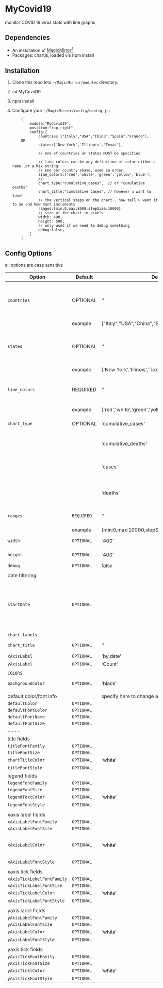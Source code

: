 # MyCovid19

monitor COVID 19 virus stats with line graphs



## Dependencies

* An installation of [MagicMirror<sup>2</sup>](https://github.com/MichMich/MagicMirror)
* Packages: chartjs, loaded vis npm install

## Installation

1. Clone this repo into `~/MagicMirror/modules` directory.
2. cd MyCovid19
3. npm install
4. Configure your `~/MagicMirror/config/config.js`:

    ```
		{
			module:"MyCovid19",
			position:"top_right",
			config:{
				countries:["Italy","USA","China","Spain","France"],
        OR
				states:['New York','Illinois','Texas'],

				// one of countries or states MUST be specified

				// line colors can be any definition of color either a name ,or a hex string
				// one per country above, used in order,
				line_colors:['red','white','green','yellow','blue'],
				//				
				chart_type:"cumulative_cases",  // or "cumulative deaths"
				chart_title:"Cumulative Cases", // however u want to label
				// the vertical steps on the chart.. how tall u want it to be and how mant increments
				ranges:{min:0,max:8000,stepSize:10000},
				// size of the chart in pixels
			    width: 400,
			    height: 500,
			    // only used if we need to debug something
			    debug:false,
			}
		}
    ```

## Config Options

all options are case sensitive

| **Option** | **Default** | **Default** | **Info**
| --- | --- | --- | --- |
| `countries` | OPTIONAL | '' | the list of countries for which you would like the chart to report |
||example | ["Italy","USA","China","Spain", "Germany"]|
| `states` | OPTIONAL | '' | the list of countries for which you would like the chart to report |
||example | ['New York','Illinois','Texas']|
| `line_colors` | REQUIRED | '' | an array of colors to represent the individual country data|
|| example| ['red','white','green','yellow','#34ebde','#34ebde']|
| `chart_type` | OPTIONAL | 'cumulative_cases' | cases reported by country |
|        |          |'cumulative_deaths' |  deaths reported by country |
|        |          |'cases' | new cases reported by day by country |
|        |          |'deaths' | new deaths reported by day by country |
| `ranges` | `REQUIRED` | ''| the Y axis size and step rate ) |
||example|	{min:0,max:10000,stepSize:2000}
| `width` | `OPTIONAL` | '400'  |  width of the output chart |
| `height` | `OPTIONAL`| '400' | height of the output chart |
| `debug` | `OPTIONAL` | false ||
|||||
| date filtering ||||
| `startDate`| `OPTIONAL` | | text data MM/DD/YYYY to start chart data , default is data decides beginning of chart|
|||||
| `chart labels`||||
| `chart_title`| `OPTIONAL` | '' | title over the chart data |
| `xAxisLabel`| `OPTIONAL` | 'by date' | |
| `yAxisLabel`| `OPTIONAL` | 'Count' | |
| |||||
| `COLORS`||||
| `backgroundColor` | `OPTIONAL` | 'black' | background of chart |
|||||
| default color/font info ||specify here to change all at once|
|`defaultColor`|`OPTIONAL`|||
|`defaultFontColor`|`OPTIONAL`|||
|`defaultFontName`|`OPTIONAL`|||
|`defaultFontSize`|`OPTIONAL`|||
|----||||
| title fields ||||
| `titleFontFamily`|`OPTIONAL`|||
|`titleFontSize`|`OPTIONAL`|||
|`chartTitleColor`|`OPTIONAL`|'white'||
|`titleFontStyle`| `OPTIONAL`|| 'bold', 'italic'|
|legend fields||||
|`legendFontFamily`|`OPTIONAL`|||
|`legendFontSize`|`OPTIONAL`|||
|`legendTextColor`|`OPTIONAL`|'white'||
|`legendFontStyle`| `OPTIONAL`|| 'bold', 'italic'|
|||||
|xaxis label fields||||
|`xAxisLabelFontFamily`|`OPTIONAL`|||
|`xAxisLabelFontSize`|`OPTIONAL`|||
|`xAxisLabelColor`|`OPTIONAL`|'white'|color of the label on the horizontal axes|
|`xAxisLabelFontStyle`| `OPTIONAL`|| 'bold', 'italic'|
|||||
|xaxis tick fields|||||
|`xAxisTickLabelFontFamily`|`OPTIONAL`|||
|`xAxisTickLabelFontSize`|`OPTIONAL`|||
|`xAxisTickLabelColor`| `OPTIONAL`|'white'| |
|`xAxisTickLabelFontStyle`| `OPTIONAL`|| 'bold', 'italic'|
|||||
|yaxis label fields||||
|`yAxisLabelFontFamily`|`OPTIONAL`|||
|`yAxisLabelFontSize`|`OPTIONAL`|||
|`yAxisLabelColor`| `OPTIONAL`|'white'| |
|`yAxisLabelFontStyle`| `OPTIONAL`|| 'bold', 'italic'|
|||||
|yaxis tick fields||||
|`yAxisTickFontFamily`|`OPTIONAL`|||
|`yAxisTickFontSize`|`OPTIONAL`|||
|`yAxisTicklColor`| `OPTIONAL`|'white'| |
|`yAxisTickFontStyle`| `OPTIONAL`|| 'bold', 'italic'|
